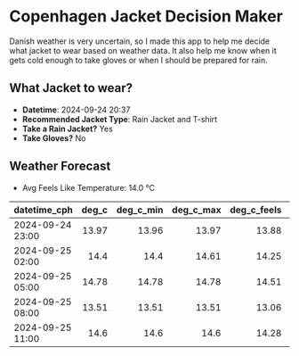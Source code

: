 
# Copenhagen Jacket Decision Maker

Danish weather is very uncertain, so I made this app to help me decide what jacket to wear based on weather data. 
It also help me know when it gets cold enough to take gloves or when I should be prepared for rain.

## What Jacket to wear?

- **Datetime**: 2024-09-24 20:37
- **Recommended Jacket Type**: Rain Jacket and T-shirt
- **Take a Rain Jacket?** Yes
- **Take Gloves?** No

## Weather Forecast
- Avg Feels Like Temperature: 14.0 °C

| datetime_cph     |   deg_c |   deg_c_min |   deg_c_max |   deg_c_feels | weather   | wind   | rain   |
|:-----------------|--------:|------------:|------------:|--------------:|:----------|:-------|:-------|
| 2024-09-24 23:00 |   13.97 |       13.96 |       13.97 |         13.88 | Rain      | Medium | Medium |
| 2024-09-25 02:00 |   14.4  |       14.4  |       14.61 |         14.25 | Rain      | High   | Low    |
| 2024-09-25 05:00 |   14.78 |       14.78 |       14.78 |         14.51 | Rain      | High   | Low    |
| 2024-09-25 08:00 |   13.51 |       13.51 |       13.51 |         13.06 | Clouds    | High   | None   |
| 2024-09-25 11:00 |   14.6  |       14.6  |       14.6  |         14.28 | Rain      | High   | Low    |
        